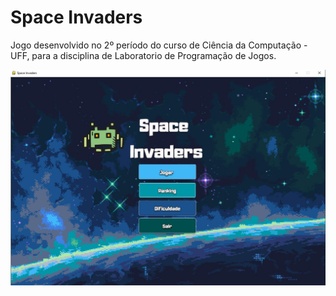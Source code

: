 # Space Invaders

Jogo desenvolvido no 2º período do curso de Ciência da Computação - UFF, para a disciplina de Laboratorio de Programação de Jogos.

![](./img/background/Menu.jpg "Menu do Jogo")